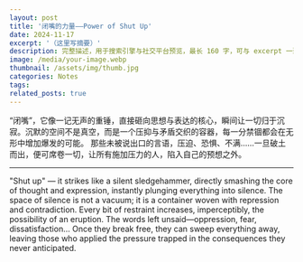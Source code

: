 ```yaml
---
layout: post
title: '闭嘴的力量——Power of Shut Up'
date: 2024-11-17
excerpt: '（这里写摘要）'
description: 完整描述，用于搜索引擎与社交平台预览，最长 160 字，可与 excerpt 一致
image: /media/your-image.webp
thumbnail: /assets/img/thumb.jpg
categories: Notes
tags: 
related_posts: true
---
```


“闭嘴”，它像一记无声的重锤，直接砸向思想与表达的核心，瞬间让一切归于沉寂。沉默的空间不是真空，而是一个压抑与矛盾交织的容器，每一分禁锢都会在无形中增加爆发的可能。 那些未被说出口的言语，压迫、恐惧、不满……一旦破土而出，便可席卷一切，让所有施加压力的人，陷入自己的预想之外。

---

"Shut up" — it strikes like a silent sledgehammer, directly smashing the core of thought and expression, instantly plunging everything into silence. The space of silence is not a vacuum; it is a container woven with repression and contradiction. Every bit of restraint increases, imperceptibly, the possibility of an eruption. The words left unsaid—oppression, fear, dissatisfaction... Once they break free, they can sweep everything away, leaving those who applied the pressure trapped in the consequences they never anticipated.